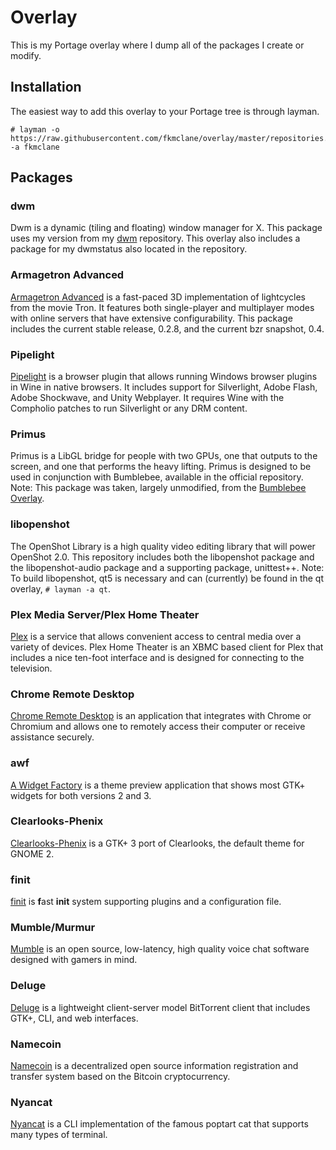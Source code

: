 Overlay
=======
This is my Portage overlay where I dump all of the packages I create or modify.

Installation
------------
The easiest way to add this overlay to your Portage tree is through layman.

```
# layman -o https://raw.githubusercontent.com/fkmclane/overlay/master/repositories.xml -a fkmclane
```

Packages
--------
### dwm ###
Dwm is a dynamic (tiling and floating) window manager for X. This package uses my version from my [dwm](https://github.com/fkmclane/dwm) repository. This overlay also includes a package for my dwmstatus also located in the repository.

### Armagetron Advanced ###
[Armagetron Advanced](http://armagetronad.org) is a fast-paced 3D implementation of lightcycles from the movie Tron. It features both single-player and multiplayer modes with online servers that have extensive configurability. This package includes the current stable release, 0.2.8, and the current bzr snapshot, 0.4.

### Pipelight ###
[Pipelight](https://launchpad.net/pipelight) is a browser plugin that allows running Windows browser plugins in Wine in native browsers. It includes support for Silverlight, Adobe Flash, Adobe Shockwave, and Unity Webplayer. It requires Wine with the Compholio patches to run Silverlight or any DRM content.

### Primus ###
Primus is a LibGL bridge for people with two GPUs, one that outputs to the screen, and one that performs the heavy lifting. Primus is designed to be used in conjunction with Bumblebee, available in the official repository. Note: This package was taken, largely unmodified, from the [Bumblebee Overlay](https://github.com/Bumblebee-Project/bumblebee-gentoo).

### libopenshot ###
The OpenShot Library is a high quality video editing library that will power OpenShot 2.0. This repository includes both the libopenshot package and the libopenshot-audio package and a supporting package, unittest++. Note: To build libopenshot, qt5 is necessary and can (currently) be found in the qt overlay, `# layman -a qt`.

### Plex Media Server/Plex Home Theater ###
[Plex](http://plex.tv) is a service that allows convenient access to central media over a variety of devices. Plex Home Theater is an XBMC based client for Plex that includes a nice ten-foot interface and is designed for connecting to the television.

### Chrome Remote Desktop ###
[Chrome Remote Desktop](http://chrome.google.com/remotedesktop) is an application that integrates with Chrome or Chromium and allows one to remotely access their computer or receive assistance securely.

### awf ###
[A Widget Factory](https://github.com/valr/awf) is a theme preview application that shows most GTK+ widgets for both versions 2 and 3.

### Clearlooks-Phenix ###
[Clearlooks-Phenix](https://github.com/jpfleury/Clearlooks-Phenix) is a GTK+ 3 port of Clearlooks, the default theme for GNOME 2.

### finit ###
[finit](https://github.com/troglobit/finit) is **f**ast **init** system supporting plugins and a configuration file.

### Mumble/Murmur ###
[Mumble](http://mumble.info/) is an open source, low-latency, high quality voice chat software designed with gamers in mind.

### Deluge ###
[Deluge](http://deluge-torrent.org/) is a lightweight client-server model BitTorrent client that includes GTK+, CLI, and web interfaces.

### Namecoin ###
[Namecoin](http://namecoin.info) is a decentralized open source information registration and transfer system based on the Bitcoin cryptocurrency.

### Nyancat ###
[Nyancat](https://github.com/klange/nyancat) is a CLI implementation of the famous poptart cat that supports many types of terminal.

